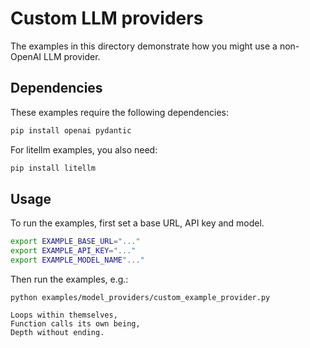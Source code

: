 # Custom LLM providers

The examples in this directory demonstrate how you might use a non-OpenAI LLM provider. 

## Dependencies

These examples require the following dependencies:
```bash
pip install openai pydantic
```

For litellm examples, you also need:
```bash
pip install litellm
```

## Usage

To run the examples, first set a base URL, API key and model.

```bash
export EXAMPLE_BASE_URL="..."
export EXAMPLE_API_KEY="..."
export EXAMPLE_MODEL_NAME"..."
```

Then run the examples, e.g.:

```
python examples/model_providers/custom_example_provider.py

Loops within themselves,
Function calls its own being,
Depth without ending.
```
